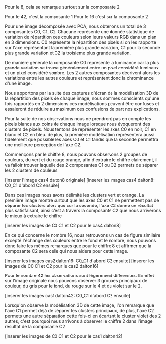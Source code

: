 Pour le 8, cela se remarque surtout sur la composante 2 

Pour le 42, c'est la composante 1
Pour le 16 c'est sur la composante 2

Pour une image décomposée avec PCA, nous obtenons un total de 3 composantes C0, C1, C2. Chacune représente une donnée statistique de variation de répartition des couleurs selon leurs valeurs RGB dans un plan en 3 dimensions. C0 représente la répartition des pixels si on les rapporte sur l'axe représentant la première plus grande variation, C1 pour la seconde plus grande variation et C2 la troisieme plus grande variation.

De manière générale la composante C0 représente la luminance car la plus grande variation se trouve généralement entre un pixel considéré lumineux et un pixel considéré sombre. Les 2 autres composantes décrivent alors les variations entre les autres couleurs et représentent donc la chrominance d'une image.

Nous apportons par la suite des captures d'écran de la modélisation 3D de la répartition des pixels de chaque image, nous sommes conscients qu'une fois rapportés en 2 dimensions ces modélisations peuvent être confuses et essaieront de réduire au maximum ces confusions de part nos explications. 

Pour la suite de nos observations nous ne prendront pas en compte les pixels blancs aux coins de chaque image lorsque nous évoqueront des clusters de pixels.
Nous tentons de représenter les axes C0 en noir, C1 en blanc et C2 en bleu. de plus, la première modélisation représentera aussi fidèlement que possible les axes C0 et C1 tandis que la seconde permettra une meilleure perception de l'axe C2.

Commençons par le chiffre 8, nous pouvons observons 2 groupes de couleurs, du vert et du rouge orangé, afin d'extraire le chiffre clairement, il va falloir trouver laquelle des 2 composantes C1 ou C2 permets de séparer les 2 clusters de couleurs

[inserer l'image cas4 dalton8 originale]
[inserer les images cas4 dalton8: C0_C1 d'abord C2 ensuite]

Dans ces images nous avons délimité les clusters vert et orange.
La première image montre surtout que les axes C0 et C1 ne permettent pas de séparer les clusters alors que sur la seconde, l'axe C2 donne un résultat plus satisfaisant, ainsi c'est à travers la composante C2 que nous arriverons le mieux à extraire le chiffre

[inserer les images de C0 C1 et C2 pour le cas4 dalton8]

En ce qui concerne le nombre 16, nous retrouvons un cas de figure similaire excepté l'échange des couleurs entre le fond et le nombre, nous pouvons donc faire les mêmes remarques que pour le chiffre 8 et affirmer que la composante C2 sera celle qui nous aidera pour cette image.

[inserer les images cas2 dalton16: C0_C1 d'abord C2 ensuite]
[inserer les images de C0 C1 et C2 pour le cas2 dalton16]

Pour le nombre 42 les observations sont légerement differentes. En effet sur l'image originale nous pouvons observer 3 groupes principaux de couleur, du gris pour le fond, du rouge sur le 4 et du violet sur le 2.

[inserer les images cas1 dalton42: C0_C1 d'abord C2 ensuite]

Lorsqu'on observe la modélisation 3D de cette image, l'on remarque que l'axe C1 permet déjà de séparer les clusters principaux, de plus, l'axe C2 permets une autre séparation cette fois-ci en écartant le cluster violet des 2 autres, c'est pourquoi nous arrivons à observer le chiffre 2 dans l'image résultat de la composante C2

[inserer les images de C0 C1 et C2 pour le cas1 dalton42]